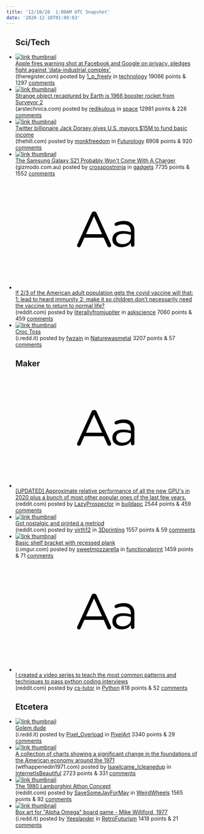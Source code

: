 ```yaml
---
title: '12/10/20  1:00AM UTC Snapshot'
date: '2020-12-10T01:00:03'
---
```

<ul>
<h2>Sci/Tech</h2>

<li><a href='https://www.theregister.com/2020/12/09/apple_privacy_app_crackdown/'><img src='https://b.thumbs.redditmedia.com/qe9YJpLLcT7bcLMf6xgC_xXiswaaLMFK3U8WwUWM3qo.jpg' alt='link thumbnail'></a><div><div class='linkTitle'><a href='https://www.theregister.com/2020/12/09/apple_privacy_app_crackdown/'>Apple fires warning shot at Facebook and Google on privacy, pledges fight against 'data-industrial complex'</a></div>(theregister.com) posted by <a href='https://www.reddit.com/user/1_p_freely'>1_p_freely</a> in <a href='https://www.reddit.com/r/technology'>technology</a> 19066 points & 1297 <a href='https://www.reddit.com/r/technology/comments/k9s8re/apple_fires_warning_shot_at_facebook_and_google/'>comments</a></div></li>

<li><a href='https://arstechnica.com/science/2020/12/a-piece-of-nasa-history-has-re-entered-earths-orbit-after-54-years/'><img src='https://b.thumbs.redditmedia.com/ngOlVI-b_R3FT6d-Pe748N1sWEASCdYfjgsm3YyZU1I.jpg' alt='link thumbnail'></a><div><div class='linkTitle'><a href='https://arstechnica.com/science/2020/12/a-piece-of-nasa-history-has-re-entered-earths-orbit-after-54-years/'>Strange object recaptured by Earth is 1966 booster rocket from Surveyor 2</a></div>(arstechnica.com) posted by <a href='https://www.reddit.com/user/redikulous'>redikulous</a> in <a href='https://www.reddit.com/r/space'>space</a> 12981 points & 228 <a href='https://www.reddit.com/r/space/comments/k9tnxx/strange_object_recaptured_by_earth_is_1966/'>comments</a></div></li>

<li><a href='https://thehill.com/changing-america/resilience/smart-cities/529316-twitter-billionaire-jack-dorsey-gives-us-mayors-15'><img src='https://b.thumbs.redditmedia.com/eZ37BfGBWhAItv9eTES7w4os28tEXOP-2qU39zdlRFg.jpg' alt='link thumbnail'></a><div><div class='linkTitle'><a href='https://thehill.com/changing-america/resilience/smart-cities/529316-twitter-billionaire-jack-dorsey-gives-us-mayors-15'>Twitter billionaire Jack Dorsey gives U.S. mayors $15M to fund basic income</a></div>(thehill.com) posted by <a href='https://www.reddit.com/user/monkfreedom'>monkfreedom</a> in <a href='https://www.reddit.com/r/Futurology'>Futurology</a> 8908 points & 920 <a href='https://www.reddit.com/r/Futurology/comments/k9hgpt/twitter_billionaire_jack_dorsey_gives_us_mayors/'>comments</a></div></li>

<li><a href='https://www.gizmodo.com.au/2020/12/the-samsung-galaxy-s21-probably-wont-come-with-a-charger/'><img src='https://a.thumbs.redditmedia.com/-3SszzxT8jv7Tv2ZnhtLpW_Gm-vjd-0oRQwqSK9QfO0.jpg' alt='link thumbnail'></a><div><div class='linkTitle'><a href='https://www.gizmodo.com.au/2020/12/the-samsung-galaxy-s21-probably-wont-come-with-a-charger/'>The Samsung Galaxy S21 Probably Won't Come With A Charger</a></div>(gizmodo.com.au) posted by <a href='https://www.reddit.com/user/crosspostninja'>crosspostninja</a> in <a href='https://www.reddit.com/r/gadgets'>gadgets</a> 7735 points & 1552 <a href='https://www.reddit.com/r/gadgets/comments/k9pavi/the_samsung_galaxy_s21_probably_wont_come_with_a/'>comments</a></div></li>

<li><a href='https://www.reddit.com/r/askscience/comments/k9tcv1/if_23_of_the_american_adult_population_gets_the/'><svg version='1.1' viewBox='-34 -12 104 64' preserveAspectRatio='xMidYMid slice' xmlns='http://www.w3.org/2000/svg' xmlns:xlink='http://www.w3.org/1999/xlink'>
    <title>text link thumbnail</title>
    <path d='M12.19,8.84a1.45,1.45,0,0,0-1.4-1h-.12a1.46,1.46,0,0,0-1.42,1L1.14,26.56a1.29,1.29,0,0,0-.14.59,1,1,0,0,0,1,1,1.12,1.12,0,0,0,1.08-.77l2.08-4.65h11l2.08,4.59a1.24,1.24,0,0,0,1.12.83,1.08,1.08,0,0,0,1.08-1.08,1.64,1.64,0,0,0-.14-.57ZM6.08,20.71l4.59-10.22,4.6,10.22Z'>
    </path>
    <path d='M32.24,14.78A6.35,6.35,0,0,0,27.6,13.2a11.36,11.36,0,0,0-4.7,1,1,1,0,0,0-.58.89,1,1,0,0,0,.94.92,1.23,1.23,0,0,0,.39-.08,8.87,8.87,0,0,1,3.72-.81c2.7,0,4.28,1.33,4.28,3.92v.5a15.29,15.29,0,0,0-4.42-.61c-3.64,0-6.14,1.61-6.14,4.64v.05c0,2.95,2.7,4.48,5.37,4.48a6.29,6.29,0,0,0,5.19-2.48V26.9a1,1,0,0,0,1,1,1,1,0,0,0,1-1.06V19A5.71,5.71,0,0,0,32.24,14.78Zm-.56,7.7c0,2.28-2.17,3.89-4.81,3.89-1.94,0-3.61-1.06-3.61-2.86v-.06c0-1.8,1.5-3,4.2-3a15.2,15.2,0,0,1,4.22.61Z'>
    </path>
    </svg></a><div><div class='linkTitle'><a href='https://www.reddit.com/r/askscience/comments/k9tcv1/if_23_of_the_american_adult_population_gets_the/'>If 2/3 of the American adult population gets the covid vaccine will that: 1: lead to heard immunity 2: make it so children don’t necessarily need the vaccine to return to normal life?</a></div>(reddit.com) posted by <a href='https://www.reddit.com/user/literallyfromjupiter'>literallyfromjupiter</a> in <a href='https://www.reddit.com/r/askscience'>askscience</a> 7060 points & 459 <a href='https://www.reddit.com/r/askscience/comments/k9tcv1/if_23_of_the_american_adult_population_gets_the/'>comments</a></div></li>

<li><a href='https://i.redd.it/wyrrzvs814461.jpg'><img src='https://b.thumbs.redditmedia.com/juUcB2Viy1fQnW4Rb1jUHVuq_f2oJyRi_hj6sKVAXQs.jpg' alt='link thumbnail'></a><div><div class='linkTitle'><a href='https://i.redd.it/wyrrzvs814461.jpg'>Croc Toss</a></div>(i.redd.it) posted by <a href='https://www.reddit.com/user/fwzain'>fwzain</a> in <a href='https://www.reddit.com/r/Naturewasmetal'>Naturewasmetal</a> 3207 points & 57 <a href='https://www.reddit.com/r/Naturewasmetal/comments/k9n53a/croc_toss/'>comments</a></div></li>

<h2>Maker</h2>

<li><a href='https://www.reddit.com/r/buildapc/comments/k9oxpv/updated_approximate_relative_performance_of_all/'><svg version='1.1' viewBox='-34 -12 104 64' preserveAspectRatio='xMidYMid slice' xmlns='http://www.w3.org/2000/svg' xmlns:xlink='http://www.w3.org/1999/xlink'>
    <title>text link thumbnail</title>
    <path d='M12.19,8.84a1.45,1.45,0,0,0-1.4-1h-.12a1.46,1.46,0,0,0-1.42,1L1.14,26.56a1.29,1.29,0,0,0-.14.59,1,1,0,0,0,1,1,1.12,1.12,0,0,0,1.08-.77l2.08-4.65h11l2.08,4.59a1.24,1.24,0,0,0,1.12.83,1.08,1.08,0,0,0,1.08-1.08,1.64,1.64,0,0,0-.14-.57ZM6.08,20.71l4.59-10.22,4.6,10.22Z'>
    </path>
    <path d='M32.24,14.78A6.35,6.35,0,0,0,27.6,13.2a11.36,11.36,0,0,0-4.7,1,1,1,0,0,0-.58.89,1,1,0,0,0,.94.92,1.23,1.23,0,0,0,.39-.08,8.87,8.87,0,0,1,3.72-.81c2.7,0,4.28,1.33,4.28,3.92v.5a15.29,15.29,0,0,0-4.42-.61c-3.64,0-6.14,1.61-6.14,4.64v.05c0,2.95,2.7,4.48,5.37,4.48a6.29,6.29,0,0,0,5.19-2.48V26.9a1,1,0,0,0,1,1,1,1,0,0,0,1-1.06V19A5.71,5.71,0,0,0,32.24,14.78Zm-.56,7.7c0,2.28-2.17,3.89-4.81,3.89-1.94,0-3.61-1.06-3.61-2.86v-.06c0-1.8,1.5-3,4.2-3a15.2,15.2,0,0,1,4.22.61Z'>
    </path>
    </svg></a><div><div class='linkTitle'><a href='https://www.reddit.com/r/buildapc/comments/k9oxpv/updated_approximate_relative_performance_of_all/'>[UPDATED] Approximate relative performance of all the new GPU's in 2020 plus a bunch of most other popular ones of the last few years.</a></div>(reddit.com) posted by <a href='https://www.reddit.com/user/LazyProspector'>LazyProspector</a> in <a href='https://www.reddit.com/r/buildapc'>buildapc</a> 2544 points & 459 <a href='https://www.reddit.com/r/buildapc/comments/k9oxpv/updated_approximate_relative_performance_of_all/'>comments</a></div></li>

<li><a href='https://www.reddit.com/gallery/k9sotq'><img src='https://b.thumbs.redditmedia.com/MY21_MFRpA7i2KZwdefR1ZScjGfxbZpxSlpeR0gzD_s.jpg' alt='link thumbnail'></a><div><div class='linkTitle'><a href='https://www.reddit.com/gallery/k9sotq'>Got nostalgic and printed a metriod</a></div>(reddit.com) posted by <a href='https://www.reddit.com/user/virth12'>virth12</a> in <a href='https://www.reddit.com/r/3Dprinting'>3Dprinting</a> 1557 points & 59 <a href='https://www.reddit.com/r/3Dprinting/comments/k9sotq/got_nostalgic_and_printed_a_metriod/'>comments</a></div></li>

<li><a href='https://i.imgur.com/xVA03B5.png'><img src='https://b.thumbs.redditmedia.com/F6ZbEt3vOdbrtk4kS0TZ95r0VaZi5Rtuh1oZlaBM0Bw.jpg' alt='link thumbnail'></a><div><div class='linkTitle'><a href='https://i.imgur.com/xVA03B5.png'>Basic shelf bracket with recessed plank</a></div>(i.imgur.com) posted by <a href='https://www.reddit.com/user/sweetmozzarella'>sweetmozzarella</a> in <a href='https://www.reddit.com/r/functionalprint'>functionalprint</a> 1459 points & 71 <a href='https://www.reddit.com/r/functionalprint/comments/k9taz4/basic_shelf_bracket_with_recessed_plank/'>comments</a></div></li>

<li><a href='https://www.reddit.com/r/Python/comments/k9ls8k/i_created_a_video_series_to_teach_the_most_common/'><svg version='1.1' viewBox='-34 -12 104 64' preserveAspectRatio='xMidYMid slice' xmlns='http://www.w3.org/2000/svg' xmlns:xlink='http://www.w3.org/1999/xlink'>
    <title>text link thumbnail</title>
    <path d='M12.19,8.84a1.45,1.45,0,0,0-1.4-1h-.12a1.46,1.46,0,0,0-1.42,1L1.14,26.56a1.29,1.29,0,0,0-.14.59,1,1,0,0,0,1,1,1.12,1.12,0,0,0,1.08-.77l2.08-4.65h11l2.08,4.59a1.24,1.24,0,0,0,1.12.83,1.08,1.08,0,0,0,1.08-1.08,1.64,1.64,0,0,0-.14-.57ZM6.08,20.71l4.59-10.22,4.6,10.22Z'>
    </path>
    <path d='M32.24,14.78A6.35,6.35,0,0,0,27.6,13.2a11.36,11.36,0,0,0-4.7,1,1,1,0,0,0-.58.89,1,1,0,0,0,.94.92,1.23,1.23,0,0,0,.39-.08,8.87,8.87,0,0,1,3.72-.81c2.7,0,4.28,1.33,4.28,3.92v.5a15.29,15.29,0,0,0-4.42-.61c-3.64,0-6.14,1.61-6.14,4.64v.05c0,2.95,2.7,4.48,5.37,4.48a6.29,6.29,0,0,0,5.19-2.48V26.9a1,1,0,0,0,1,1,1,1,0,0,0,1-1.06V19A5.71,5.71,0,0,0,32.24,14.78Zm-.56,7.7c0,2.28-2.17,3.89-4.81,3.89-1.94,0-3.61-1.06-3.61-2.86v-.06c0-1.8,1.5-3,4.2-3a15.2,15.2,0,0,1,4.22.61Z'>
    </path>
    </svg></a><div><div class='linkTitle'><a href='https://www.reddit.com/r/Python/comments/k9ls8k/i_created_a_video_series_to_teach_the_most_common/'>I created a video series to teach the most common patterns and techniques to pass python coding interviews</a></div>(reddit.com) posted by <a href='https://www.reddit.com/user/cs-tutor'>cs-tutor</a> in <a href='https://www.reddit.com/r/Python'>Python</a> 818 points & 52 <a href='https://www.reddit.com/r/Python/comments/k9ls8k/i_created_a_video_series_to_teach_the_most_common/'>comments</a></div></li>

<h2>Etcetera</h2>

<li><a href='https://i.redd.it/7pp98c0o15461.gif'><img src='https://b.thumbs.redditmedia.com/PfY5wyhDg-Z-9YFWADJH6soV1Etqw9iNaTfbT-Z9smo.jpg' alt='link thumbnail'></a><div><div class='linkTitle'><a href='https://i.redd.it/7pp98c0o15461.gif'>Golem dude</a></div>(i.redd.it) posted by <a href='https://www.reddit.com/user/Pixel_Overload'>Pixel_Overload</a> in <a href='https://www.reddit.com/r/PixelArt'>PixelArt</a> 3340 points & 29 <a href='https://www.reddit.com/r/PixelArt/comments/k9pibt/golem_dude/'>comments</a></div></li>

<li><a href='https://wtfhappenedin1971.com/'><img src='https://a.thumbs.redditmedia.com/1sxx7_xDhJVLn6kX6BA5uT0KLxWVPbCSbIYeJPvH8w4.jpg' alt='link thumbnail'></a><div><div class='linkTitle'><a href='https://wtfhappenedin1971.com/'>A collection of charts showing a significant change in the foundations of the American economy around the 1971</a></div>(wtfhappenedin1971.com) posted by <a href='https://www.reddit.com/user/IsawIcame_Icleanedup'>IsawIcame_Icleanedup</a> in <a href='https://www.reddit.com/r/InternetIsBeautiful'>InternetIsBeautiful</a> 2723 points & 331 <a href='https://www.reddit.com/r/InternetIsBeautiful/comments/k9vqua/a_collection_of_charts_showing_a_significant/'>comments</a></div></li>

<li><a href='https://www.reddit.com/gallery/k9qu08'><img src='https://a.thumbs.redditmedia.com/iz07gSUKN4PDoZv6vDc0FrhZKIjKM9QecdePZjrzvW4.jpg' alt='link thumbnail'></a><div><div class='linkTitle'><a href='https://www.reddit.com/gallery/k9qu08'>The 1980 Lamborghini Athon Concept</a></div>(reddit.com) posted by <a href='https://www.reddit.com/user/SaveSomeJayForMay'>SaveSomeJayForMay</a> in <a href='https://www.reddit.com/r/WeirdWheels'>WeirdWheels</a> 1565 points & 92 <a href='https://www.reddit.com/r/WeirdWheels/comments/k9qu08/the_1980_lamborghini_athon_concept/'>comments</a></div></li>

<li><a href='https://i.redd.it/5c79s0vip5461.jpg'><img src='https://b.thumbs.redditmedia.com/KQVBs51qxwzCW9KjkYuostLRrXAcnl4knbmvZlL6FFw.jpg' alt='link thumbnail'></a><div><div class='linkTitle'><a href='https://i.redd.it/5c79s0vip5461.jpg'>Box art for "Alpha Omega" board game - Mike Williford, 1977</a></div>(i.redd.it) posted by <a href='https://www.reddit.com/user/Yeeslander'>Yeeslander</a> in <a href='https://www.reddit.com/r/RetroFuturism'>RetroFuturism</a> 1418 points & 21 <a href='https://www.reddit.com/r/RetroFuturism/comments/k9r5an/box_art_for_alpha_omega_board_game_mike_williford/'>comments</a></div></li>

</ul>
